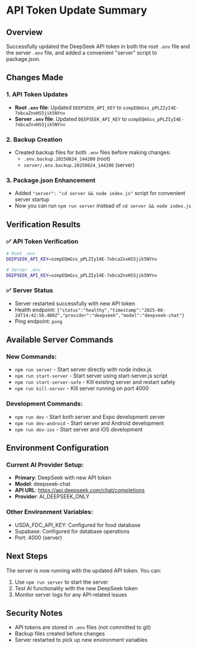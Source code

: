 # API Token Update Summary

## Overview
Successfully updated the DeepSeek API token in both the root `.env` file and the server `.env` file, and added a convenient "server" script to package.json.

## Changes Made

### 1. API Token Updates
- **Root `.env` file**: Updated `DEEPSEEK_API_KEY` to `ozmpEQmGss_pPLZIyI4E-7obcaZnxHS5jik5NYnv`
- **Server `.env` file**: Updated `DEEPSEEK_API_KEY` to `ozmpEQmGss_pPLZIyI4E-7obcaZnxHS5jik5NYnv`

### 2. Backup Creation
- Created backup files for both `.env` files before making changes:
  - `.env.backup.20250824_144200` (root)
  - `server/.env.backup.20250824_144200` (server)

### 3. Package.json Enhancement
- Added `"server": "cd server && node index.js"` script for convenient server startup
- Now you can run `npm run server` instead of `cd server && node index.js`

## Verification Results

### ✅ API Token Verification
```bash
# Root .env
DEEPSEEK_API_KEY=ozmpEQmGss_pPLZIyI4E-7obcaZnxHS5jik5NYnv

# Server .env  
DEEPSEEK_API_KEY=ozmpEQmGss_pPLZIyI4E-7obcaZnxHS5jik5NYnv
```

### ✅ Server Status
- Server restarted successfully with new API token
- Health endpoint: `{"status":"healthy","timestamp":"2025-08-24T14:42:56.480Z","provider":"deepseek","model":"deepseek-chat"}`
- Ping endpoint: `pong`

## Available Server Commands

### New Commands:
- `npm run server` - Start server directly with node index.js
- `npm run start-server` - Start server using start-server.js script
- `npm run start-server-safe` - Kill existing server and restart safely
- `npm run kill-server` - Kill server running on port 4000

### Development Commands:
- `npm run dev` - Start both server and Expo development server
- `npm run dev-android` - Start server and Android development
- `npm run dev-ios` - Start server and iOS development

## Environment Configuration

### Current AI Provider Setup:
- **Primary**: DeepSeek with new API token
- **Model**: deepseek-chat
- **API URL**: https://api.deepseek.com/chat/completions
- **Provider**: AI_DEEPSEEK_ONLY

### Other Environment Variables:
- USDA_FDC_API_KEY: Configured for food database
- Supabase: Configured for database operations
- Port: 4000 (server)

## Next Steps
The server is now running with the updated API token. You can:
1. Use `npm run server` to start the server
2. Test AI functionality with the new DeepSeek token
3. Monitor server logs for any API-related issues

## Security Notes
- API tokens are stored in `.env` files (not committed to git)
- Backup files created before changes
- Server restarted to pick up new environment variables

